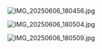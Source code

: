 ![IMG_20250606_180456.jpg](https://github.com/user-attachments/assets/211fdc38-52e5-43d4-bec0-dfcd8cfd65d9)

![IMG_20250606_180504.jpg](https://github.com/user-attachments/assets/e3648887-303d-494f-aace-3640776a1efd)

![IMG_20250606_180509.jpg](https://github.com/user-attachments/assets/b340afcb-95ca-41d8-aca3-dfbb3d039c2e)

